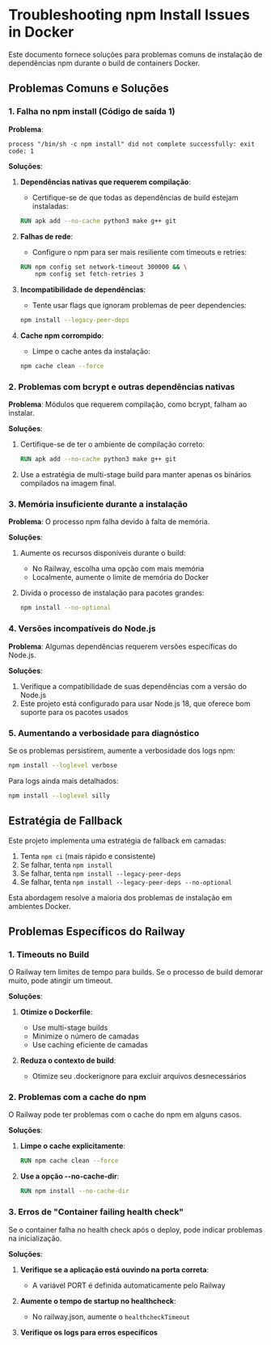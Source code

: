 # Troubleshooting npm Install Issues in Docker

Este documento fornece soluções para problemas comuns de instalação de dependências npm durante o build de containers Docker.

## Problemas Comuns e Soluções

### 1. Falha no npm install (Código de saída 1)

**Problema**: 
```
process "/bin/sh -c npm install" did not complete successfully: exit code: 1
```

**Soluções**:

1. **Dependências nativas que requerem compilação**:
   - Certifique-se de que todas as dependências de build estejam instaladas:
   ```dockerfile
   RUN apk add --no-cache python3 make g++ git
   ```

2. **Falhas de rede**:
   - Configure o npm para ser mais resiliente com timeouts e retries:
   ```dockerfile
   RUN npm config set network-timeout 300000 && \
       npm config set fetch-retries 3
   ```

3. **Incompatibilidade de dependências**:
   - Tente usar flags que ignoram problemas de peer dependencies:
   ```bash
   npm install --legacy-peer-deps
   ```

4. **Cache npm corrompido**:
   - Limpe o cache antes da instalação:
   ```bash
   npm cache clean --force
   ```

### 2. Problemas com bcrypt e outras dependências nativas

**Problema**: Módulos que requerem compilação, como bcrypt, falham ao instalar.

**Soluções**:
1. Certifique-se de ter o ambiente de compilação correto:
   ```dockerfile
   RUN apk add --no-cache python3 make g++ git
   ```

2. Use a estratégia de multi-stage build para manter apenas os binários compilados na imagem final.

### 3. Memória insuficiente durante a instalação

**Problema**: O processo npm falha devido à falta de memória.

**Soluções**:
1. Aumente os recursos disponíveis durante o build:
   - No Railway, escolha uma opção com mais memória
   - Localmente, aumente o limite de memória do Docker

2. Divida o processo de instalação para pacotes grandes:
   ```bash
   npm install --no-optional
   ```

### 4. Versões incompatíveis do Node.js

**Problema**: Algumas dependências requerem versões específicas do Node.js.

**Soluções**:
1. Verifique a compatibilidade de suas dependências com a versão do Node.js
2. Este projeto está configurado para usar Node.js 18, que oferece bom suporte para os pacotes usados

### 5. Aumentando a verbosidade para diagnóstico

Se os problemas persistirem, aumente a verbosidade dos logs npm:

```bash
npm install --loglevel verbose
```

Para logs ainda mais detalhados:
```bash
npm install --loglevel silly
```

## Estratégia de Fallback

Este projeto implementa uma estratégia de fallback em camadas:

1. Tenta `npm ci` (mais rápido e consistente)
2. Se falhar, tenta `npm install`
3. Se falhar, tenta `npm install --legacy-peer-deps`
4. Se falhar, tenta `npm install --legacy-peer-deps --no-optional`

Esta abordagem resolve a maioria dos problemas de instalação em ambientes Docker.

## Problemas Específicos do Railway

### 1. Timeouts no Build

O Railway tem limites de tempo para builds. Se o processo de build demorar muito, pode atingir um timeout.

**Soluções**:
1. **Otimize o Dockerfile**:
   - Use multi-stage builds
   - Minimize o número de camadas
   - Use caching eficiente de camadas

2. **Reduza o contexto de build**:
   - Otimize seu .dockerignore para excluir arquivos desnecessários

### 2. Problemas com a cache do npm

O Railway pode ter problemas com o cache do npm em alguns casos.

**Soluções**:
1. **Limpe o cache explicitamente**:
   ```dockerfile
   RUN npm cache clean --force
   ```

2. **Use a opção --no-cache-dir**:
   ```dockerfile
   RUN npm install --no-cache-dir
   ```

### 3. Erros de "Container failing health check"

Se o container falha no health check após o deploy, pode indicar problemas na inicialização.

**Soluções**:
1. **Verifique se a aplicação está ouvindo na porta correta**:
   - A variável PORT é definida automaticamente pelo Railway

2. **Aumente o tempo de startup no healthcheck**:
   - No railway.json, aumente o `healthcheckTimeout`

3. **Verifique os logs para erros específicos**
